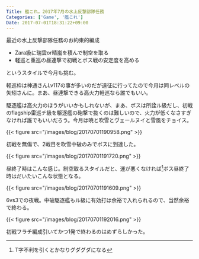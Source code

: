 ```yaml
---
Title: 艦これ。2017年7月の水上反撃部隊任務
Categories: ['Game', '艦これ']
Date: 2017-07-01T18:31:22+09:00
---
```


最近の水上反撃部隊任務のお約束的編成

* Zara級に瑞雲or晴嵐を積んで制空を取る
* 軽巡と重巡の昼連撃で初戦とボス戦の安定度を高める

というスタイルで今月も挑む。

<!-- skip -->

軽巡枠は神通さんLv117の事が多いのだが遠征に行ってたので今月は同レベルの矢矧さんに。まあ、昼連撃できる高火力軽巡なら誰でもいい。

駆逐艦は高火力のほうがいいかもしれないが、まあ、ボスは所詮ル級だし、初戦のflagship雷巡チ級を駆逐艦の砲撃で抜くのは難しいので、火力が低くなさすぎなければ誰でもいいだろう。今月は暁と吹雪とヴェールヌイと雪風をチョイス。

{{< figure src="/images/blog/20170701190958.png" >}}

初戦を無傷で、2戦目を吹雪中破のみでボスに到達した。

{{< figure src="/images/blog/20170701191720.png" >}}

昼終了時はこんな感じ。制空取るスタイルだと、運が悪くなければ[^1]ボス昼終了時はだいたいこんな状態となる。

[^1]:T字不利を引くとかなりグダグダになる

{{< figure src="/images/blog/20170701191609.png" >}}

6vs3での夜戦。中破駆逐艦もル級に有効打は余裕で入れられるので、当然余裕で終わる。

{{< figure src="/images/blog/20170701192016.png" >}}

初戦フラチ編成引いてかつ1発で終わるのはめずらしかった。

